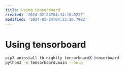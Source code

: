 ```yaml
---
title: Using tensorboard
created: '2024-02-24T04:34:10.022Z'
modified: '2024-02-24T04:35:10.790Z'
---
```


# Using tensorboard

```bash
pip3 uninstall tb-nightly tensorboardX tensorboard
python3 -m tensorboard.main --help
```

